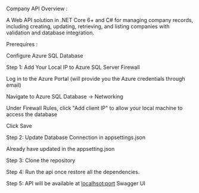 Company API Overview : 

A Web API solution in .NET Core 6+ and C# for managing company records, including creating, updating, retrieving, and listing companies with validation and database integration.

Prerequires : 

Configure Azure SQL Database 

Step 1: Add Your Local IP to Azure SQL Server Firewall

Log in to the Azure Portal (will provide you the Azure credentials through email) 

Navigate to Azure SQL Database → Networking

Under Firewall Rules, click "Add client IP" to allow your local machine to access the database

Click Save

Step 2: Update Database Connection in appsettings.json

Already have updated in the appsetting.json 

Step 3: Clone the repository

Step 4: Run the api once restore all the dependencies.

Step 5: API will be available at <localhsot:port> Swagger UI
